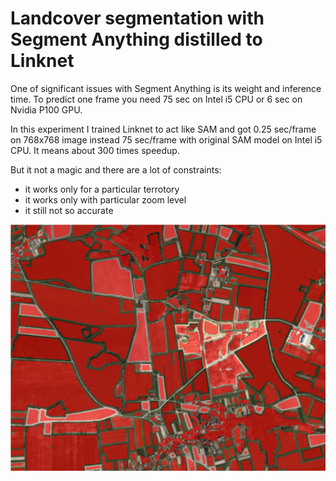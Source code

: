 # Landcover segmentation with Segment Anything distilled to Linknet

One of significant issues with Segment Anything is its weight and inference time. To predict one frame you need 75 sec on Intel i5 CPU or 6 sec on Nvidia P100 GPU.

In this experiment I trained Linknet to act like SAM and got 0.25 sec/frame on 768x768 image instead 75 sec/frame with original SAM model on Intel i5 CPU. It means about 300 times speedup.

But it not a magic and there are a lot of constraints:
- it works only for a particular terrotory
- it works only with particular zoom level
- it still not so accurate

![Automatic segmentation example](pic1.jpg?raw=true "Automatic segmentation example")
